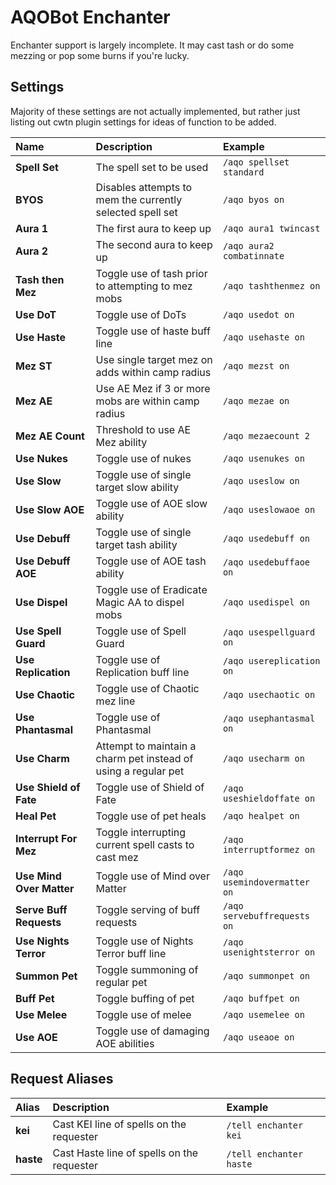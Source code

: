 # AQOBot Enchanter

Enchanter support is largely incomplete. It may cast tash or do some mezzing or pop some burns if you're lucky.

## Settings

Majority of these settings are not actually implemented, but rather just listing out cwtn plugin settings for ideas of function to be added.  

| **Name** | **Description** | **Example** |
| :-- | :----- | :--- |
| **Spell Set** | The spell set to be used | `/aqo spellset standard` |
| **BYOS** | Disables attempts to mem the currently selected spell set | `/aqo byos on` |
| **Aura 1** | The first aura to keep up | `/aqo aura1 twincast` |
| **Aura 2** | The second aura to keep up | `/aqo aura2 combatinnate` |
| **Tash then Mez** | Toggle use of tash prior to attempting to mez mobs | `/aqo tashthenmez on` |
| **Use DoT** | Toggle use of DoTs | `/aqo usedot on` |
| **Use Haste** | Toggle use of haste buff line | `/aqo usehaste on` |
| **Mez ST** | Use single target mez on adds within camp radius | `/aqo mezst on` |
| **Mez AE** | Use AE Mez if 3 or more mobs are within camp radius | `/aqo mezae on` |
| **Mez AE Count** | Threshold to use AE Mez ability | `/aqo mezaecount 2` |
| **Use Nukes** | Toggle use of nukes | `/aqo usenukes on` |
| **Use Slow** | Toggle use of single target slow ability | `/aqo useslow on` |
| **Use Slow AOE** | Toggle use of AOE slow ability | `/aqo useslowaoe on` |
| **Use Debuff** | Toggle use of single target tash ability | `/aqo usedebuff on` |
| **Use Debuff AOE** | Toggle use of AOE tash ability | `/aqo usedebuffaoe on` |
| **Use Dispel** | Toggle use of Eradicate Magic AA to dispel mobs | `/aqo usedispel on` |
| **Use Spell Guard** | Toggle use of Spell Guard | `/aqo usespellguard on` |
| **Use Replication** | Toggle use of Replication buff line | `/aqo usereplication on` |
| **Use Chaotic** | Toggle use of Chaotic mez line | `/aqo usechaotic on` |
| **Use Phantasmal** | Toggle use of Phantasmal | `/aqo usephantasmal on` |
| **Use Charm** | Attempt to maintain a charm pet instead of using a regular pet | `/aqo usecharm on` |
| **Use Shield of Fate** | Toggle use of Shield of Fate | `/aqo useshieldoffate on` |
| **Heal Pet** | Toggle use of pet heals | `/aqo healpet on` |
| **Interrupt For Mez** | Toggle interrupting current spell casts to cast mez | `/aqo interruptformez on` |
| **Use Mind Over Matter** | Toggle use of Mind over Matter | `/aqo usemindovermatter on` |
| **Serve Buff Requests** | Toggle serving of buff requests | `/aqo servebuffrequests on` |
| **Use Nights Terror** | Toggle use of Nights Terror buff line | `/aqo usenightsterror on` |
| **Summon Pet** | Toggle summoning of regular pet | `/aqo summonpet on` |
| **Buff Pet** | Toggle buffing of pet | `/aqo buffpet on` |
| **Use Melee** | Toggle use of melee | `/aqo usemelee on` |
| **Use AOE** | Toggle use of damaging AOE abilities | `/aqo useaoe on` |

## Request Aliases

| **Alias** | **Description** | **Example** |
| :-- | :----- | :--- |
| **kei** | Cast KEI line of spells on the requester | `/tell enchanter kei` |
| **haste** | Cast Haste line of spells on the requester | `/tell enchanter haste` |